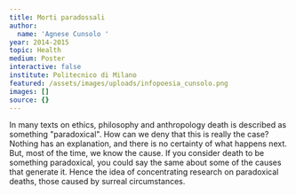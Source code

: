 ```yaml
---
title: Morti paradossali
author:
  name: 'Agnese Cunsolo '
year: 2014-2015
topic: Health
medium: Poster
interactive: false
institute: Politecnico di Milano
featured: /assets/images/uploads/infopoesia_cunsolo.png
images: []
source: {}
---
```

In many texts on ethics, philosophy and anthropology death is described as something "paradoxical". How can we deny that this is really the case? Nothing has an explanation, and there is no certainty of what happens next. But, most of the time, we know the cause. If you consider death to be something paradoxical, you could say the same about some of the causes that generate it. Hence the idea of concentrating research on paradoxical deaths, those caused by surreal circumstances.
